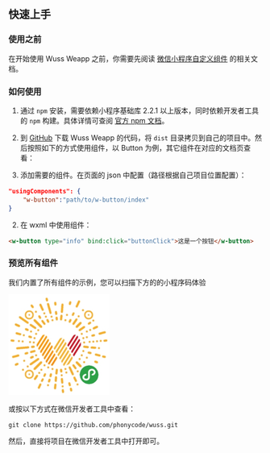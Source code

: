 ## 快速上手

### 使用之前
在开始使用 Wuss Weapp 之前，你需要先阅读 [微信小程序自定义组件](https://developers.weixin.qq.com/miniprogram/dev/framework/custom-component/) 的相关文档。

### 如何使用

1. 通过 `npm` 安装，需要依赖小程序基础库 2.2.1 以上版本，同时依赖开发者工具的 `npm` 构建。具体详情可查阅 [官方 npm 文档](https://developers.weixin.qq.com/miniprogram/dev/devtools/npm.html)。

2. 到 [GitHub](https://github.com/phonycode/wuss) 下载 Wuss Weapp 的代码，将 `dist` 目录拷贝到自己的项目中。然后按照如下的方式使用组件，以 Button 为例，其它组件在对应的文档页查看：

3. 添加需要的组件。在页面的 json 中配置（路径根据自己项目位置配置）：

```json
"usingComponents": {
    "w-button":"path/to/w-button/index"
}
```

2. 在 wxml 中使用组件：

```html
<w-button type="info" bind:click="buttonClick">这是一个按钮</w-button>
```

### 预览所有组件

我们内置了所有组件的示例，您可以扫描下方的的小程序码体验

<img width="200" src="./.vuepress/qrcode.jpg">

或按以下方式在微信开发者工具中查看：

```shell
git clone https://github.com/phonycode/wuss.git
```

然后，直接将项目在微信开发者工具中打开即可。

